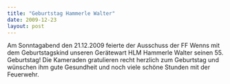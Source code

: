 ```yaml
---
title: "Geburtstag Hammerle Walter"
date: 2009-12-23
layout: post
---
```


Am Sonntagabend den 21.12.2009 feierte der Ausschuss der FF Wenns mit dem Geburtstagskind unseren Gerätewart HLM Hammerle Walter seinen 55. Geburtstag! Die Kameraden gratulieren recht herzlich zum Geburtstag und wünschen ihm gute Gesundheit und noch viele schöne Stunden mit der Feuerwehr.